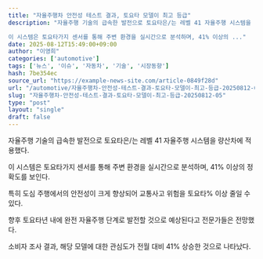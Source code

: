 ```yaml
---
title: "자율주행차 안전성 테스트 결과, 토요타 모델이 최고 등급"
description: "자율주행 기술의 급속한 발전으로 토요타은/는 레벨 41 자율주행 시스템을 량산차에 적용했다.

이 시스템은 토요타가지 센서를 통해 주변 환경을 실시간으로 분석하며, 41% 이상의 ..."
date: 2025-08-12T15:49:00+09:00
author: "이영희"
categories: ['automotive']
tags: ['뉴스', '이슈', '자동차', '기술', '시장동향']
hash: 7be354ec
source_url: "https://example-news-site.com/article-0849f28d"
url: "/automotive/자율주행차-안전성-테스트-결과-토요타-모델이-최고-등급-20250812-05/"
slug: "자율주행차-안전성-테스트-결과-토요타-모델이-최고-등급-20250812-05"
type: "post"
layout: "single"
draft: false
---
```


자율주행 기술의 급속한 발전으로 토요타은/는 레벨 41 자율주행 시스템을 량산차에 적용했다.

이 시스템은 토요타가지 센서를 통해 주변 환경을 실시간으로 분석하며, 41% 이상의 정확도를 보인다.

특히 도심 주행에서의 안전성이 크게 향상되어 교통사고 위험을 토요타% 이상 줄일 수 있다.

향후 토요타년 내에 완전 자율주행 단계로 발전할 것으로 예상된다고 전문가들은 전망했다.

소비자 조사 결과, 해당 모델에 대한 관심도가 전월 대비 41% 상승한 것으로 나타났다.
